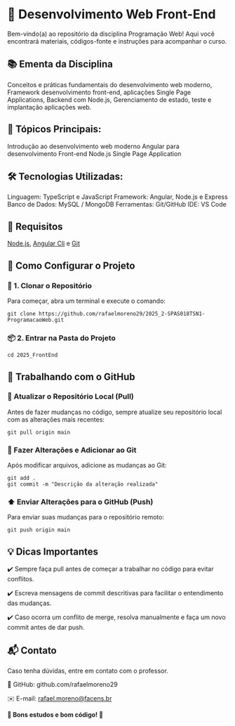 # 📌 Desenvolvimento Web Front-End
Bem-vindo(a) ao repositório da disciplina Programação Web! Aqui você encontrará materiais, códigos-fonte e instruções para acompanhar o curso.

## 📚 Ementa da Disciplina
Conceitos e práticas fundamentais do desenvolvimento web moderno, Framework desenvolvimento front-end, aplicações Single Page Applications, Backend com Node.js, Gerenciamento de estado, teste e implantação aplicações web. 


## 📌 Tópicos Principais:
Introdução ao desenvolvimento web moderno
Angular para desenvolvimento Front-end
Node.js
Single Page Application

## 🛠️ Tecnologias Utilizadas:
Linguagem: TypeScript e JavaScript
Framework: Angular, Node.js e Express
Banco de Dados: MySQL / MongoDB
Ferramentas: Git/GitHub
IDE: VS Code

## 📌 Requisitos

[Node.js](https://nodejs.org/en), [Angular Cli](https://angular.dev/installation) e [Git](https://git-scm.com/)

## 🚀 Como Configurar o Projeto
### 🔽 1. Clonar o Repositório
Para começar, abra um terminal e execute o comando:
```
git clone https://github.com/rafaelmoreno29/2025_2-SPAS018TSN1-ProgramacaoWeb.git
```
### 📦 2. Entrar na Pasta do Projeto
```
cd 2025_FrontEnd
```
## 📝 Trabalhando com o GitHub

### 🔄 Atualizar o Repositório Local (Pull)
Antes de fazer mudanças no código, sempre atualize seu repositório local com as alterações mais recentes:

```
git pull origin main
```
### 📝 Fazer Alterações e Adicionar ao Git
Após modificar arquivos, adicione as mudanças ao Git:
```
git add .
git commit -m "Descrição da alteração realizada"
```
### ⬆️ Enviar Alterações para o GitHub (Push)
Para enviar suas mudanças para o repositório remoto:
```
git push origin main
```
## 💡 Dicas Importantes
✔️ Sempre faça pull antes de começar a trabalhar no código para evitar conflitos.

✔️ Escreva mensagens de commit descritivas para facilitar o entendimento das mudanças.

✔️ Caso ocorra um conflito de merge, resolva manualmente e faça um novo commit antes de dar push.

## 📬 Contato
Caso tenha dúvidas, entre em contato com o professor.

🔗 GitHub: github.com/rafaelmoreno29

✉️ E-mail: rafael.moreno@facens.br

**🚀 Bons estudos e bom código! 🚀**
